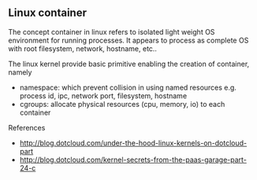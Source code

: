 ## Linux container

The concept container in linux refers to isolated light weight OS environment for running processes. It appears to process as 
complete OS with root filesystem, network, hostname, etc..

The linux kernel provide basic primitive enabling the creation of container, namely

* namespace: which prevent collision in using named resources e.g. process id, ipc, network port, filesystem, hostname
* cgroups: allocate physical resources (cpu, memory, io) to each container

References

* http://blog.dotcloud.com/under-the-hood-linux-kernels-on-dotcloud-part
* http://blog.dotcloud.com/kernel-secrets-from-the-paas-garage-part-24-c
